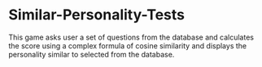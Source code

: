 # Similar-Personality-Tests

This game asks user a set of questions from the database and calculates the score using a complex formula of cosine similarity and displays the personality similar to selected from the database.
